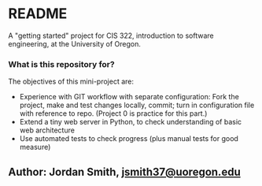 # README #

A "getting started" project for CIS 322, introduction to software engineering,
at the University of Oregon.

### What is this repository for? ###

The objectives of this mini-project are:

  * Experience with GIT workflow with separate configuration:
  Fork the project, make and test changes locally, commit;
  turn in configuration file with reference to repo.
  (Project 0 is practice for this part.)
  * Extend a tiny web server in Python, to check understanding of
  basic web architecture
  * Use automated tests to check progress (plus manual tests for good measure)

## Author: Jordan Smith, jsmith37@uoregon.edu ##

